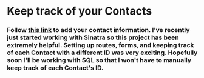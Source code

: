 # Keep track of your Contacts
### Follow [this link](https://fathomless-wave-62664.herokuapp.com/) to add your contact information. I've recently just started working with Sinatra so this project has been extremely helpful. Setting up routes, forms, and keeping track of each Contact with a different ID was very exciting. Hopefully soon I'll be working with SQL so that I won't have to manually keep track of each Contact's ID.
